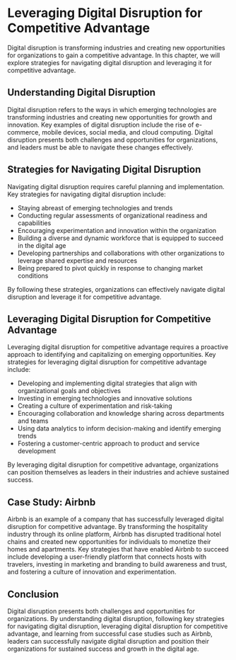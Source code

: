 Leveraging Digital Disruption for Competitive Advantage
=================================================================================================

Digital disruption is transforming industries and creating new opportunities for organizations to gain a competitive advantage. In this chapter, we will explore strategies for navigating digital disruption and leveraging it for competitive advantage.

Understanding Digital Disruption
--------------------------------

Digital disruption refers to the ways in which emerging technologies are transforming industries and creating new opportunities for growth and innovation. Key examples of digital disruption include the rise of e-commerce, mobile devices, social media, and cloud computing. Digital disruption presents both challenges and opportunities for organizations, and leaders must be able to navigate these changes effectively.

Strategies for Navigating Digital Disruption
--------------------------------------------

Navigating digital disruption requires careful planning and implementation. Key strategies for navigating digital disruption include:

* Staying abreast of emerging technologies and trends
* Conducting regular assessments of organizational readiness and capabilities
* Encouraging experimentation and innovation within the organization
* Building a diverse and dynamic workforce that is equipped to succeed in the digital age
* Developing partnerships and collaborations with other organizations to leverage shared expertise and resources
* Being prepared to pivot quickly in response to changing market conditions

By following these strategies, organizations can effectively navigate digital disruption and leverage it for competitive advantage.

Leveraging Digital Disruption for Competitive Advantage
-------------------------------------------------------

Leveraging digital disruption for competitive advantage requires a proactive approach to identifying and capitalizing on emerging opportunities. Key strategies for leveraging digital disruption for competitive advantage include:

* Developing and implementing digital strategies that align with organizational goals and objectives
* Investing in emerging technologies and innovative solutions
* Creating a culture of experimentation and risk-taking
* Encouraging collaboration and knowledge sharing across departments and teams
* Using data analytics to inform decision-making and identify emerging trends
* Fostering a customer-centric approach to product and service development

By leveraging digital disruption for competitive advantage, organizations can position themselves as leaders in their industries and achieve sustained success.

Case Study: Airbnb
------------------

Airbnb is an example of a company that has successfully leveraged digital disruption for competitive advantage. By transforming the hospitality industry through its online platform, Airbnb has disrupted traditional hotel chains and created new opportunities for individuals to monetize their homes and apartments. Key strategies that have enabled Airbnb to succeed include developing a user-friendly platform that connects hosts with travelers, investing in marketing and branding to build awareness and trust, and fostering a culture of innovation and experimentation.

Conclusion
----------

Digital disruption presents both challenges and opportunities for organizations. By understanding digital disruption, following key strategies for navigating digital disruption, leveraging digital disruption for competitive advantage, and learning from successful case studies such as Airbnb, leaders can successfully navigate digital disruption and position their organizations for sustained success and growth in the digital age.
